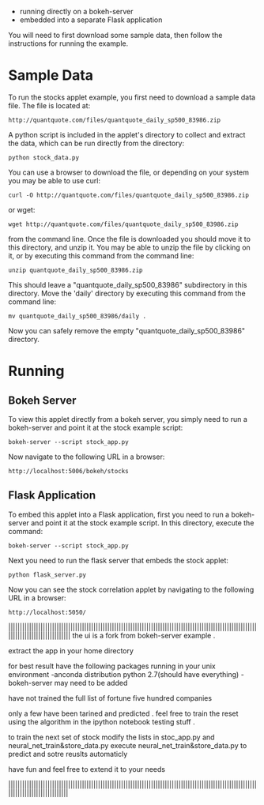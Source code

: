 
* running directly on a bokeh-server
* embedded into a separate Flask application

You will need to first download some sample data, then follow the
instructions for running the example.

Sample Data
===========

To run the stocks applet example, you first need to download a sample data
file. The file is located at:

    http://quantquote.com/files/quantquote_daily_sp500_83986.zip

A python script is included in the applet's directory to collect and extract 
the data, which can be run directly from the directory:

    python stock_data.py

You can use a browser to download the file, or depending on your system you
may be able to use curl:

    curl -O http://quantquote.com/files/quantquote_daily_sp500_83986.zip

or wget:

    wget http://quantquote.com/files/quantquote_daily_sp500_83986.zip

from the command line. Once the file is downloaded you should move it
to this directory, and unzip it. You may be able to unzip the file by
clicking on it, or by executing this command from the command line:

    unzip quantquote_daily_sp500_83986.zip

This should leave a "quantquote_daily_sp500_83986" subdirectory in this directory.
Move the 'daily' directory by executing this command from the command line:

    mv quantquote_daily_sp500_83986/daily .

Now you can safely remove the empty "quantquote_daily_sp500_83986" directory.

Running
=======

Bokeh Server
------------

To view this applet directly from a bokeh server, you simply need to
run a bokeh-server and point it at the stock example script:

    bokeh-server --script stock_app.py

Now navigate to the following URL in a browser:

    http://localhost:5006/bokeh/stocks

Flask Application
-----------------

To embed this applet into a Flask application, first you need to run
a bokeh-server and point it at the stock example script. In this
directory, execute the command:

    bokeh-server --script stock_app.py

Next you need to run the flask server that embeds the stock applet:

    python flask_server.py

Now you can see the stock correlation applet by navigating to the following
URL in a browser:

    http://localhost:5050/

|||||||||||||||||||||||||||||||||||||||||||||||||||||||||||||||||||||||||||||||||||||||||||||||||||||||||||||||||||||||||||||||||||||||
the ui is a fork from bokeh-server example .

extract the app in your home directory
 
for best result have the following packages running in your unix environment
-anconda distribution python 2.7(should have everything)
-bokeh-server may need to be added 

have not trained the full list of fortune five hundred companies 

only a few have been tarined and predicted .
feel free to train the reset using the algorithm in the ipython notebook testing stuff .

to train the next set of stock modify the lists in stoc_app.py and neural_net_train&store_data.py
execute neural_net_train&store_data.py to predict and sotre reuslts automaticly

have fun and feel free to extend it to your needs 

||||||||||||||||||||||||||||||||||||||||||||||||||||||||||||||||||||||||||||||||||||||||||||||||||||||||||||||||||||||||||||||||||||||
